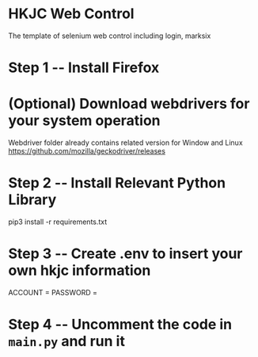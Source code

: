 # HKJC Web Control
The template of selenium web control including login, marksix

# Step 1 -- Install Firefox

# (Optional) Download webdrivers for your system operation
Webdriver folder already contains related version for Window and Linux
https://github.com/mozilla/geckodriver/releases

# Step 2 -- Install Relevant Python Library
pip3 install -r requirements.txt

# Step 3 -- Create .env to insert your own hkjc information
ACCOUNT = <Account>
PASSWORD = <Password>

# Step 4 -- Uncomment the code in `main.py` and run it
